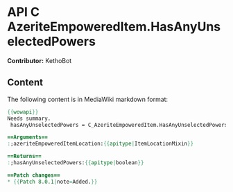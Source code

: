 # API C AzeriteEmpoweredItem.HasAnyUnselectedPowers

**Contributor:** KethoBot

## Content

The following content is in MediaWiki markdown format:

```mediawiki
{{wowapi}}
Needs summary.
 hasAnyUnselectedPowers = C_AzeriteEmpoweredItem.HasAnyUnselectedPowers(azeriteEmpoweredItemLocation)

==Arguments==
:;azeriteEmpoweredItemLocation:{{apitype|ItemLocationMixin}}

==Returns==
:;hasAnyUnselectedPowers:{{apitype|boolean}}

==Patch changes==
* {{Patch 8.0.1|note=Added.}}
```